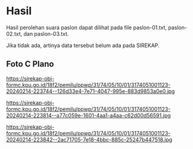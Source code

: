 # Hasil

Hasil perolehan suara paslon dapat dilihat pada file paslon-01.txt, paslon-02.txt, dan paslon-03.txt.

Jika tidak ada, artinya data tersebut belum ada pada SIREKAP.

## Foto C Plano

https://sirekap-obj-formc.kpu.go.id/18f2/pemilu/ppwp/31/74/05/10/01/3174051001123-20240214-223744--126d33e4-7e71-4047-995e-883d9853a0e0.jpg

https://sirekap-obj-formc.kpu.go.id/18f2/pemilu/ppwp/31/74/05/10/01/3174051001123-20240214-223814--a77c059e-1601-4aa1-a4aa-c62d00d56591.jpg

https://sirekap-obj-formc.kpu.go.id/18f2/pemilu/ppwp/31/74/05/10/01/3174051001123-20240214-223842--2ac71705-7e18-4bbc-885c-25247b447518.jpg
